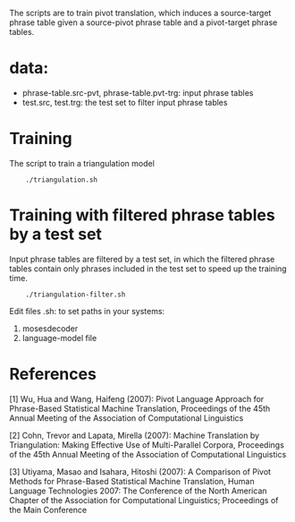 The scripts are to train pivot translation, which induces a source-target phrase table given a source-pivot phrase table and a pivot-target phrase tables.

# data:
- phrase-table.src-pvt, phrase-table.pvt-trg: input phrase tables
- test.src, test.trg: the test set to filter input phrase tables

# Training
The script to train a triangulation model

        ./triangulation.sh
    
# Training with filtered phrase tables by a test set 
Input phrase tables are filtered by a test set, in which the filtered phrase tables contain only phrases included in the test set to speed up the training time.

        ./triangulation-filter.sh

Edit files .sh: to set paths in your systems:
1. mosesdecoder
2. language-model file


# References

[1] Wu, Hua and Wang, Haifeng (2007): Pivot Language Approach for Phrase-Based Statistical Machine Translation, Proceedings of the 45th Annual Meeting of the Association of Computational Linguistics

[2] Cohn, Trevor and Lapata, Mirella (2007): Machine Translation by Triangulation: Making Effective Use of Multi-Parallel Corpora, Proceedings of the 45th Annual Meeting of the Association of Computational Linguistics

[3] Utiyama, Masao and Isahara, Hitoshi (2007): A Comparison of Pivot Methods for Phrase-Based Statistical Machine Translation, Human Language Technologies 2007: The Conference of the North American Chapter of the Association for Computational Linguistics; Proceedings of the Main Conference
